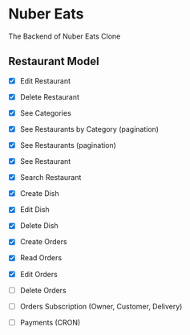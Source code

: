 # Nuber Eats

The Backend of Nuber Eats Clone

## Restaurant Model

- [x] Edit Restaurant
- [x] Delete Restaurant
- [x] See Categories
- [x] See Restaurants by Category (pagination)

- [x] See Restaurants (pagination)
- [x] See Restaurant
- [x] Search Restaurant

- [x] Create Dish
- [x] Edit Dish
- [x] Delete Dish

- [x] Create Orders
- [x] Read Orders
- [x] Edit Orders
- [ ] Delete Orders

- [ ] Orders Subscription (Owner, Customer, Delivery)
- [ ] Payments (CRON)
